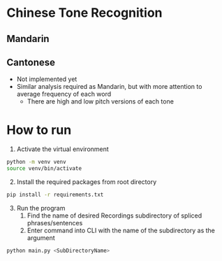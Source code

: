 # Chinese Tone Recognition

## Mandarin

## Cantonese
 - Not implemented yet
 - Similar analysis required as Mandarin, but with more attention to average frequency of each word
   - There are high and low pitch versions of each tone

# How to run
1. Activate the virtual environment
```bash
python -m venv venv
source venv/bin/activate
```
2. Install the required packages from root directory
```bash
pip install -r requirements.txt
```
3. Run the program
   1. Find the name of desired Recordings subdirectory of spliced phrases/sentences
   2. Enter command into CLI with the name of the subdirectory as the argument
```bash
python main.py <SubDirectoryName>
```